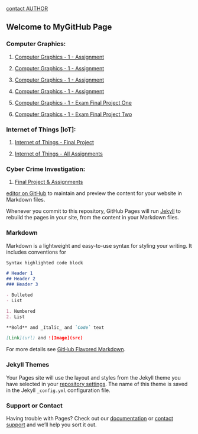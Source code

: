 [contact AUTHOR](https://github.com/contact)

## Welcome to MyGitHub Page

### Computer Graphics:
1. [Computer Graphics - 1 - Assignment](https://github.com/kcshettar/cg-assignment-1)

2. [Computer Graphics - 1 - Assignment](https://github.com/kcshettar/cg-assignment-2)

3. [Computer Graphics - 1 - Assignment](https://github.com/kcshettar/cg-assignment-3)

4. [Computer Graphics - 1 - Assignment](https://github.com/kcshettar/cg-assignment-4)

5. [Computer Graphics - 1 - Exam Final Project One](https://github.com/kcshettar/cg-exam-2)

6. [Computer Graphics - 1 - Exam Final Project Two](https://github.com/kcshettar/cg-final)

### Internet of Things [IoT]:
1. [Internet of Things - Final Project](https://github.com/kcshettar/IoT-project)

2. [Internet of Things - All Assignments](https://github.com/kcshettar/IoT-all)

### Cyber Crime Investigation:
1. [Final Project & Assignments](https://github.com/kcshettar/cyber-crime-investigation)

[editor on GitHub](https://github.com/kcshettar/kcshettar.github.io/edit/master/index.md) to maintain and preview the content for your website in Markdown files.

Whenever you commit to this repository, GitHub Pages will run [Jekyll](https://jekyllrb.com/) to rebuild the pages in your site, from the content in your Markdown files.

### Markdown

Markdown is a lightweight and easy-to-use syntax for styling your writing. It includes conventions for

```markdown
Syntax highlighted code block

# Header 1
## Header 2
### Header 3

- Bulleted
- List

1. Numbered
2. List

**Bold** and _Italic_ and `Code` text

[Link](url) and ![Image](src)
```

For more details see [GitHub Flavored Markdown](https://guides.github.com/features/mastering-markdown/).

### Jekyll Themes

Your Pages site will use the layout and styles from the Jekyll theme you have selected in your [repository settings](https://github.com/kcshettar/kcshettar.github.io/settings). The name of this theme is saved in the Jekyll `_config.yml` configuration file.

### Support or Contact

Having trouble with Pages? Check out our [documentation](https://help.github.com/categories/github-pages-basics/) or [contact support](https://github.com/contact) and we’ll help you sort it out.
